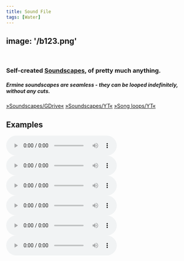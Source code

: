 ```yaml
---
title: Sound File
tags: [Water]
---
```


image:  '/b123.png'
---
‎<div class="centered-text">

### Self-created [Soundscapes](https://dictionary.cambridge.org/de/worterbuch/englisch/soundscape), of pretty much anything.

##### Ermine soundscapes are seamless - they can be looped indefinitely, without any cuts.
[»Soundscapes/GDrive«](https://drive.google.com/drive/folders/1QX687ELQfYtzNdagNeIhV_71na0-H4r3?usp=sharing)
[»Soundscapes/YT«](https://www.youtube.com/playlist?list=PL4Oja0jBt-1N6eAg-f4TI4bBbuENOvCEY)
[»Song loops/YT«](https://www.youtube.com/playlist?list=PL5WEj7zZAeDbyvkEdcWp7HgPZ2V62rgMe)

## Examples

<audio controls>
  <source src="sounsdacape1.wav" type="audio/mpeg">
  Your browser does not support the audio element.
</audio>

<audio controls>
  <source src="sounsdacape2.wav" type="audio/mpeg">
  Your browser does not support the audio element.
</audio>

<audio controls>
  <source src="sounsdacape3.wav" type="audio/mpeg">
  Your browser does not support the audio element.
</audio>

<audio controls>
  <source src="sounsdacape4.wav" type="audio/mpeg">
  Your browser does not support the audio element.
</audio>

<audio controls>
  <source src="sounsdacape5.wav" type="audio/mpeg">
  Your browser does not support the audio element.
</audio>

<audio controls>
  <source src="sounsdacape6.wav" type="audio/mpeg">
  Your browser does not support the audio element.
</audio>

</div>
